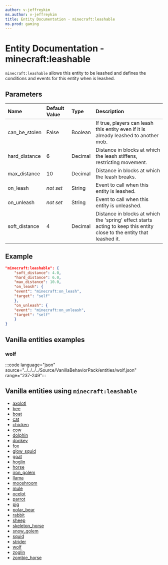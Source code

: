 ```yaml
---
author: v-jeffreykim
ms.author: v-jeffreykim
title: Entity Documentation - minecraft:leashable
ms.prod: gaming
---
```


# Entity Documentation - minecraft:leashable

`minecraft:leashable` allows this entity to be leashed and defines the conditions and events for this entity when is leashed.

## Parameters

|Name |Default Value  |Type  |Description  |
|:----------|:----------|:----------|:----------|
| can_be_stolen| False| Boolean| If true, players can leash this entity even if it is already leashed to another mob. |
| hard_distance| 6| Decimal| Distance in blocks at which the leash stiffens, restricting movement. |
| max_distance| 10| Decimal| Distance in blocks at which the leash breaks. |
| on_leash| *not set*| String| Event to call when this entity is leashed. |
| on_unleash| *not set*| String| Event to call when this entity is unleashed. |
| soft_distance| 4| Decimal| Distance in blocks at which the 'spring' effect starts acting to keep this entity close to the entity that leashed it. |

## Example

```json
"minecraft:leashable": {
    "soft_distance": 4.0,
    "hard_distance": 6.0,
    "max_distance": 10.0,
    "on_leash": {
    "event": "minecraft:on_leash",
    "target": "self"
    },
    "on_unleash": {
    "event": "minecraft:on_unleash",
    "target": "self"
    }
}
```

## Vanilla entities examples

### wolf

:::code language="json" source="../../../../Source/VanillaBehaviorPack/entities/wolf.json" range="237-249":::

## Vanilla entities using `minecraft:leashable`

- [axolotl](../../../../Source/VanillaBehaviorPack_Snippets/entities/axolotl.md)
- [bee](../../../../Source/VanillaBehaviorPack_Snippets/entities/bee.md)
- [boat](../../../../Source/VanillaBehaviorPack_Snippets/entities/boat.md)
- [cat](../../../../Source/VanillaBehaviorPack_Snippets/entities/cat.md)
- [chicken](../../../../Source/VanillaBehaviorPack_Snippets/entities/chicken.md)
- [cow](../../../../Source/VanillaBehaviorPack_Snippets/entities/cow.md)
- [dolphin](../../../../Source/VanillaBehaviorPack_Snippets/entities/dolphin.md)
- [donkey](../../../../Source/VanillaBehaviorPack_Snippets/entities/donkey.md)
- [fox](../../../../Source/VanillaBehaviorPack_Snippets/entities/fox.md)
- [glow_squid](../../../../Source/VanillaBehaviorPack_Snippets/entities/glow_squid.md)
- [goat](../../../../Source/VanillaBehaviorPack_Snippets/entities/goat.md)
- [hoglin](../../../../Source/VanillaBehaviorPack_Snippets/entities/hoglin.md)
- [horse](../../../../Source/VanillaBehaviorPack_Snippets/entities/horse.md)
- [iron_golem](../../../../Source/VanillaBehaviorPack_Snippets/entities/iron_golem.md)
- [llama](../../../../Source/VanillaBehaviorPack_Snippets/entities/llama.md)
- [mooshroom](../../../../Source/VanillaBehaviorPack_Snippets/entities/mooshroom.md)
- [mule](../../../../Source/VanillaBehaviorPack_Snippets/entities/mule.md)
- [ocelot](../../../../Source/VanillaBehaviorPack_Snippets/entities/ocelot.md)
- [parrot](../../../../Source/VanillaBehaviorPack_Snippets/entities/parrot.md)
- [pig](../../../../Source/VanillaBehaviorPack_Snippets/entities/pig.md)
- [polar_bear](../../../../Source/VanillaBehaviorPack_Snippets/entities/polar_bear.md)
- [rabbit](../../../../Source/VanillaBehaviorPack_Snippets/entities/rabbit.md)
- [sheep](../../../../Source/VanillaBehaviorPack_Snippets/entities/sheep.md)
- [skeleton_horse](../../../../Source/VanillaBehaviorPack_Snippets/entities/skeleton_horse.md)
- [snow_golem](../../../../Source/VanillaBehaviorPack_Snippets/entities/snow_golem.md)
- [squid](../../../../Source/VanillaBehaviorPack_Snippets/entities/squid.md)
- [strider](../../../../Source/VanillaBehaviorPack_Snippets/entities/strider.md)
- [wolf](../../../../Source/VanillaBehaviorPack_Snippets/entities/wolf.md)
- [zoglin](../../../../Source/VanillaBehaviorPack_Snippets/entities/zoglin.md)
- [zombie_horse](../../../../Source/VanillaBehaviorPack_Snippets/entities/zombie_horse.md)